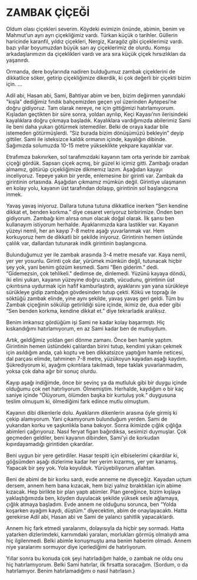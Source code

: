 # ZAMBAK ÇİÇEĞİ

Oldum olası çiçekleri severim. Köydeki evimizin önünde, abimin, benim ve Mahmut’un ayrı ayrı çiçekliğimiz vardı. Türkan küçük o tarihler. Güllerin haricinde karanfil, yıldız çiçekleri, Nergiz, Karagöz gibi çiçeklerimiz vardı. bazı yıllar boyumuzdan büyük sarı ay çiçeklerimiz de olurdu. Komşu arkadaşlarımızın da çiçeklikleri vardı ve ara sıra küçük çiçek hırsızlıkları da yaşanırdı.

Ormanda, dere boylarında nadiren bulduğumuz zambak çiçeklerini de dikkatlice söker, getirip çiçekliğimize dikerdik, ki çok değerli bir çiçekti bizim için.
…

Adil abi, Hasan abi, Sami, Bahtiyar abim ve ben, bizim değirmen yanındaki "kışla" dediğimiz fındık bahçemizden geçen yol üzerinden Aytepesi’ne doğru gidiyoruz. Tam olarak nereye, ne için gittiğimizi hatırlamıyorum. Kışladan geçtikten bir süre sonra, yoldan ayrılıp, Keçi Kayası’nın ilerisindeki kayalıklara doğru çıkmaya başladık. Kayalıklara vardığımızda abilerimiz Sami ile beni daha yukarı götürmek istemediler. Belki de oraya kadar bile istemeden götürmüşlerdi. “Siz burada bizim dönüşümüzü bekleyin” deyip gittiler. Sami ile isteksizce kaldık ormanın içinde, kayalığın dibinde. Sağımızda solumuzda 10-15 metre yükseklikte yekpare kayalıklar var.

Etrafımıza bakınırken, sol tarafımızdaki kayanın tam orta yerinde bir zambak çiçeği gördük. Sapsarı çiçek açmış, bir güzel ki içimiz gitti. Zambağı oradan almamız, götürüp çiçekliğimize dikmemiz lazım. Aşağıdan kayayı inceliyoruz. Tepeye yakın bir yerde, enlemesine bir girinti var. Zambak da girintinin ortasında. Aşağıdan çıkmamız mümkün değil. Girintiye ulaşmanın en kolay yolu, kayanın üst tarafından dolaşıp, girintinin sol başlangıcına inmek.

Yavaş yavaş iniyoruz. Dallara tutuna tutuna dikkatlice inerken “Sen kendine dikkat et, benden korkma.” diye cesaret veriyoruz birbirimize. Önden ben gidiyorum. Zambağı kim alırsa onun olacak doğal olarak. İlk şansı ben kullanayım istiyorum herhalde. Ayaklarımızda kara lastikler var. Kayanın yüzeyi nemli, her an kayıp 7-8 metre aşağı yuvarlanmak var. Hem korkuyoruz hem de dikkatli bir şekilde iniyoruz. Girintinin hemen üstünde çalılık var, dallardan tutunarak indik girintinin başlangıcına.

Bulunduğumuz yer ile zambak arasında 3-4 metre mesafe var. Kaya nemli, yer yer yosunlu. Girinti çok dar, yürümek mümkün değil, tutunacak hiçbir şey yok, yani benim gözüm kesmedi. Sami “Ben giderim.” dedi. “Gidemezsin, çok tehlikeli." dedimse de, dinlemedi. Yüzünü kayaya döndü, iki elini yukarı, kayanın yüzeyine doğru uzattı, vücudunu, girintinin üst çıkıntısına uydurmak için hafif kamburlaştırdı, ayaklarını yan yana sürükleye sürükleye gidip zambağın gövdesinden tutup çekti. Kökü ve toprağı ile söktüğü zambak elinde, yine aynı şekilde, yavaş yavaş geri geldi. Tüm bu Zambak çiçeğinin sökülüp getirildiği süre içinde, ikimiz de, dua eder gibi “Sen benden korkma, kendine dikkat et.” diye tekrarladık aralıksız.

Benim imkansız gördüğüm işi Sami ne kadar kolay başarmıştı. Hiç kıskandığımı hatırlamıyorum, en az Sami kadar ben de mutluydum.

Artık, geldiğimiz yoldan geri dönme zamanı. Önce ben hamle yaptım. Girintinin hemen üstündeki çalılardan birini tutup, kendimi yukarı çekmek için asıldığım anda, çalı koptu ve ben dikkatsizce yaptığım hamle neticesi, dal parçası elimde, tahminen 7-8 metre, yüzükoyun kayadan aşağı kaydım. Şükrediyorum ki, ayağım çıkıntılara takılmadı, tepe taklak yuvarlanmadım, yoksa çok daha ağır bir sonuç olurdu.

Kayıp aşağı indiğimde, önce bir sevinç ya da mutluluk gibi bir duygu içinde olduğumu çok net hatırlıyorum. Ölmemiştim. Herhalde, kaydığım o bir kaç saniye içinde “Ölüyorum, ölümden başka bir kurtuluş yok.” duygusuna teslim olmuşum ki, ölmediğimi fark edince mutlu olmuştum.

Kayanın dibi dikenlerle dolu. Ayaklarım dikenlerin arasına öyle girmiş ki çekip alamıyorum. Yani çıkamıyorum bulunduğum yerden. Sami de yukarıdan korku ve şaşkınlıkla bana bakıyor. Sonra ikimizde çığlık çığlığa abimleri çağırıyoruz. Nasıl feryat figan bağırdıksa, sesimizi duymuşlar. Çok geçmeden geldiler, beni kayanın dibinden, Sami’yi de korkudan kıpırdayamadığı girintiden çıkardılar.

Beni uygun bir yere getirdiler. Hasar tespiti için elbiselerimi çıkardılar ki, göğsümden aşağı dizlerime kadar her yerim kızarmış, yer yer kanamış. Yapacak bir şey yok. Yola koyulduk. Yürüyebiliyorum allahtan.

Beni de abimi de bir korku sardı, evde anneme ne diyeceğiz. Kayadan uçtum dersem, annem hem bana kızacak, hem bizi yalnız bıraktıkları için abime kızacak. Hep birlikte bir plan yaptı abimler. Plan gereğince, bizim kışlaya yaklaştığımızda ben, köyden duyulacak şekilde yüksek sesle ağlamaya, çığlık atmaya başladım. Evde annem ne olduğunu sorunca, ben “Yolda koşarken ayağım kaydı, düştüm." diyecektim, abim de onaylayacaktı. Hatta gerekirse Adil abi, Hasan abi ve Sami de yalancı şahitlik yapacaklardı.

Annem hiç fark etmedi yaralarımı, dolayısıyla da hiçbir şey sormadı. Hatta yatarken dizlerimdeki, karnımdaki yaraları, morlukları görmüş olmalıydı ama hiç ilgilenmedi. Belki abimle konuşmuştu ama benim haberim olmadı. Annem niye yaralarımı sormuyor diye içerlediğimi de hatırlıyorum.

Yıllar sonra bu konuda çok şeyi hatırladığım halde, o zambak ne oldu onu hiç hatırlamıyorum. Belki Sami hatırlar, ilk fırsatta soracağım. (Sordum, o da hatırlamıyor. Benim hatırlamadığımı o nasıl hatırlasın.)
